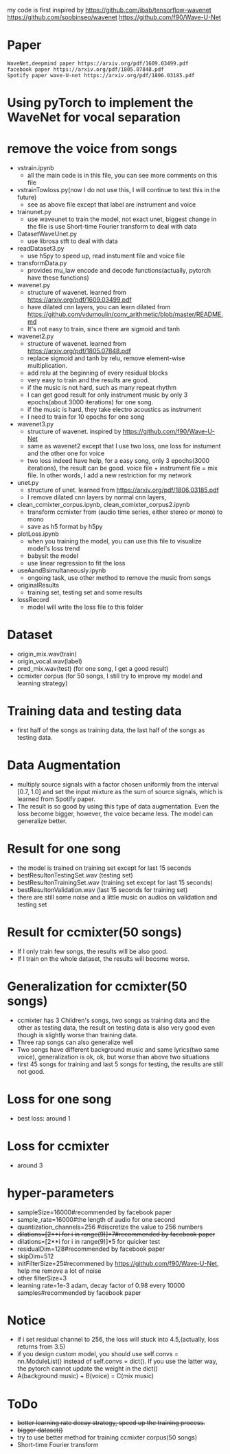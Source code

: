 my code is first inspired by
    https://github.com/ibab/tensorflow-wavenet
    https://github.com/soobinseo/wavenet
    https://github.com/f90/Wave-U-Net

# Paper
    WaveNet,deepmind paper https://arxiv.org/pdf/1609.03499.pdf
    facebook paper https://arxiv.org/pdf/1805.07848.pdf
    Spotify paper wave-U-net https://arxiv.org/pdf/1806.03185.pdf

# Using pyTorch to implement the WaveNet for vocal separation
# remove the voice from songs

  - vstrain.ipynb
     - all the main code is in this file, you can see more comments on this file
  - vstrainTowloss.py(now I do not use this, I will continue to test this in the future)
     - see as above file except that label are instrument and voice
  - trainunet.py
     - use waveunet to train the model, not exact unet, biggest change in the file is use Short-time Fourier transform to deal with data
  - DatasetWaveUnet.py
    - use librosa stft to deal with data
  - readDataset3.py
    - use h5py to speed up, read instument file and voice file
  - transformData.py 
    - provides mu_law encode and decode functions(actually, pytorch have these functions)
  - wavenet.py
    - structure of wavenet. learned from https://arxiv.org/pdf/1609.03499.pdf
    - have dilated cnn layers, you can learn dilated from    https://github.com/vdumoulin/conv_arithmetic/blob/master/README.md
    - It's not easy to train, since there are sigmoid and tanh
  - wavenet2.py
    - structure of wavenet. learned from https://arxiv.org/pdf/1805.07848.pdf
    - replace sigmoid and tanh by relu, remove element-wise multiplication.
    - add relu at the beginning of every residual blocks
    - very easy to train and the results are good. 
    - if the music is not hard, such as many repeat rhythm
    - I can get good result for only instrument music by only 3 epochs(about 3000 iterations) for one song.
    - if the music is hard, they take electro acoustics as instrument
    - I need to train for 10 epochs for one song
  - wavenet3.py
    - structure of wavenet. inspired by https://github.com/f90/Wave-U-Net
    - same as wavenet2 except that I use two loss, one loss for instument and the other one for voice
    - two loss indeed have help, for a easy song, only 3 epochs(3000 iterations), the result can be good. voice file + instrument file = mix file. In other words, I add a new restriction for my network 
  - unet.py
     - structure of unet. learned from https://arxiv.org/pdf/1806.03185.pdf
     - I remove dilated cnn layers by normal cnn layers, 
  - clean_ccmixter_corpus.ipynb, clean_ccmixter_corpus2.ipynb
     - transform ccmixter from (audio time series, either stereo or mono) to mono
     - save as h5 format by h5py
  - plotLoss.ipynb
    - when you training the model, you can use this file to visualize model's loss trend 
    - babysit the model
    - use linear regression to fit the loss
  - useAandBsimultaneously.ipynb
    - ongoing task, use other method to remove the music from songs
  - originalResults
    - training set, testing set and some results 
 - lossRecord
   - model will write the loss file to this folder

# Dataset
 - origin_mix.wav(train)
 - origin_vocal.wav(label)
 - pred_mix.wav(test) (for one song, I get a good result)
 - ccmixter corpus (for 50 songs, I still try to improve my model and learning strategy)

# Training data and testing data
- first half of the songs as training data, the last half of the songs as testing data.

# Data Augmentation
- multiply source signals with a factor chosen uniformly from the interval [0.7, 1.0] and set the input mixture as the sum of source signals, which is learned from Spotify paper. 
- The result is so good by using this type of data augmentation. Even the loss become bigger, however, the voice became less. The model can generalize better.

# Result for one song
- the model is trained on training set except for last 15 seconds
- bestResultonTestingSet.wav (testing set)
- bestResultonTrainingSet.wav (training set except for last 15 seconds)
- bestResultonValidation.wav (last 15 seconds for training set)
- there are still some noise and a little music on audios on validation and testing set

# Result for ccmixter(50 songs)
- If I only train few songs, the results will be also good. 
- If I train on the whole dataset, the results will become worse. 

# Generalization for ccmixter(50 songs)
- ccmixter has 3 Children's songs, two songs as training data and the other as testing data, the result on testing data is also very good even though is slightly worse than training data.
- Three rap songs can also generalize well
- Two songs have different background music and same lyrics(two same voice), generalization is ok, ok, but worse than above two situations
- first 45 songs for training and last 5 songs for testing, the results are still not good.

# Loss for one song
 - best loss: around 1

# Loss for ccmixter
 - around 3

# hyper-parameters
 - sampleSize=16000#recommended by facebook paper
 - sample_rate=16000#the length of audio for one second
 - quantization_channels=256 #discretize the value to 256 numbers
 - ~~dilations=[2**i for i in range(9)]*7#recommended by facebook paper~~
 - dilations=[2**i for i in range(9)]*5 for quicker test
 - residualDim=128#recommended by facebook paper
 - skipDim=512
 - initFilterSize=25#recommened by https://github.com/f90/Wave-U-Net, help me remove a lot of noise
 - other filterSize=3
 - learning rate=1e-3 adam, decay factor of 0.98 every 10000 samples#recommended by facebook paper
 
# Notice
 - if i set residual channel to 256, the loss will stuck into 4.5,(actually, loss returns from 3.5)
 - if you design custom model, you should use self.convs = nn.ModuleList() instead of self.convs = dict(). If you use the latter way, the pytorch cannot update the weight in the dict() 
 - A(background music) + B(voice) = C(mix music)

# ToDo
 - ~~better learning rate decay strategy, speed up the training process.~~
 - ~~bigger dataset()~~
 - try to use better method for training ccmixter corpus(50 songs)
 - Short-time Fourier transform
